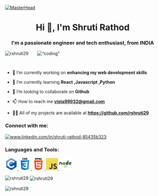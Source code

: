 [![MasterHead](https://1.bp.blogspot.com/-7A4WynwLsMw/XbBpCXG8fHI/AAAAAAAAMt4/uOa1bpLskYgrwGbllhSu2SDj_Mig8SXJQCLcBGAsYHQ/s1600/2000_600px.gif)](https://rshruti29.io)                    <h1 align="center">Hi 👋, I'm Shruti Rathod</h1>
<h3 align="center">I'm a passionate engineer and tech enthusiast, from INDIA</h3>
<img align="right" alt=“coding” width="400"  src="![image](https://github.com/user-attachments/assets/514eabcb-c2bb-4f27-bdd6-f21af0b38c7b)
" />

<p align="left"> <img src="https://komarev.com/ghpvc/?username=rshruti29&label=Profile%20views&color=0e75b6&style=flat" alt="rshruti29" /> </p>

<p align="left"> <a href="https://twitter.com/" target="blank"><img src="https://img.shields.io/twitter/follow/?logo=twitter&style=for-the-badge" alt="" /></a> </p>

- 🔭 I’m currently working on **enhancing my web development skills**

- 🌱 I’m currently learning **React ,Javascript ,Python**

- 👯 I’m looking to collaborate on **Github**

- 📫 How to reach me **vista99932@gmail.com**

- 👩‍💻 All of my projects are available at **https://github.com/rshruti29**

<h3 align="left">Connect with me:</h3>
<p align="left">
<a href="https://linkedin.com/in/www.linkedin.com/in/shruti-rathod-85435b323" target="blank"><img align="center" src="https://raw.githubusercontent.com/rahuldkjain/github-profile-readme-generator/master/src/images/icons/Social/linked-in-alt.svg" alt="www.linkedin.com/in/shruti-rathod-85435b323" height="30" width="40" /></a>
</p>

<h3 align="left">Languages and Tools:</h3>
<p align="left"> <a href="https://www.cprogramming.com/" target="_blank" rel="noreferrer"> <img src="https://raw.githubusercontent.com/devicons/devicon/master/icons/c/c-original.svg" alt="c" width="40" height="40"/> </a> <a href="https://www.w3schools.com/css/" target="_blank" rel="noreferrer"> <img src="https://raw.githubusercontent.com/devicons/devicon/master/icons/css3/css3-original-wordmark.svg" alt="css3" width="40" height="40"/> </a> <a href="https://www.w3.org/html/" target="_blank" rel="noreferrer"> <img src="https://raw.githubusercontent.com/devicons/devicon/master/icons/html5/html5-original-wordmark.svg" alt="html5" width="40" height="40"/> </a> <a href="https://developer.mozilla.org/en-US/docs/Web/JavaScript" target="_blank" rel="noreferrer"> <img src="https://raw.githubusercontent.com/devicons/devicon/master/icons/javascript/javascript-original.svg" alt="javascript" width="40" height="40"/> </a> <a href="https://nodejs.org" target="_blank" rel="noreferrer"> <img src="https://raw.githubusercontent.com/devicons/devicon/master/icons/nodejs/nodejs-original-wordmark.svg" alt="nodejs" width="40" height="40"/> </a> </p>

<p><img align="left" src="https://github-readme-stats.vercel.app/api/top-langs?username=rshruti29&show_icons=true&locale=en&layout=compact" alt="rshruti29" /></p>

<p>&nbsp;<img align="center" src="https://github-readme-stats.vercel.app/api?username=rshruti29&show_icons=true&locale=en" alt="rshruti29" /></p>

<p><img align="center" src="https://github-readme-streak-stats.herokuapp.com/?user=rshruti29&" alt="rshruti29" /></p>







